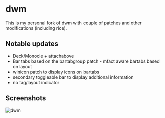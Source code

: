 # dwm

This is my personal fork of dwm with couple of patches and other modifications (including rice).

## Notable updates
* Deck/Monocle + attachabove
* Bar tabs based on the bartabgroup patch - mfact aware bartabs based on layout
* winicon patch to display icons on bartabs
* secondary toggleable bar to display additional information
* no tag/layout indicator

## Screenshots
![dwm](https://user-images.githubusercontent.com/71319302/209596745-5b1ead56-28f8-4e69-bf49-6bee9e5db3e7.png)
